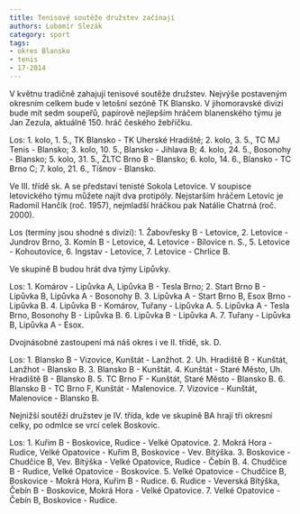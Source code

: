 ```yaml
---
title: Tenisové soutěže družstev začínají
authors: Lubomír Slezák
category: sport
tags:
- okres Blansko
- tenis
- 17-2014
---
```


V květnu tradičně zahajují tenisové soutěže družstev. Nejvýše postaveným okresním celkem bude v letošní sezóně TK Blansko. V jihomoravské divizi bude mít sedm soupeřů, papírově nejlepším hráčem blanenského týmu je Jan Zezula, aktuálně 150. hráč českého žebříčku.

Los: 1. kolo, 1. 5., TK Blansko - TK Uherské Hradiště; 2. kolo, 3. 5., TC MJ Tenis - Blansko; 3. kolo, 10. 5., Blansko - Jihlava B; 4. kolo, 24. 5., Bosonohy - Blansko; 5. kolo, 31. 5., ŽLTC Brno B - Blansko; 6. kolo, 14. 6., Blansko - TC Brno C; 7. kolo, 21. 6., Tišnov - Blansko.

Ve III. třídě sk. A se představí tenisté Sokola Letovice. V soupisce letovického týmu můžete najít dva protipóly. Nejstarším hráčem Letovic je Radomil Hančík (roč. 1957), nejmladší hráčkou pak Natálie Chatrná (roč. 2000).

Los (termíny jsou shodné s divizí): 1. Žabovřesky B - Letovice, 2. Letovice - Jundrov Brno, 3. Komín B - Letovice, 4. Letovice - Bílovice n. S., 5. Letovice - Kohoutovice, 6. Ingstav - Letovice, 7. Letovice - Chrlice B.

Ve skupině B budou hrát dva týmy Lipůvky.

Los: 1. Komárov - Lipůvka A, Lipůvka B - Tesla Brno; 2. Start Brno B - Lipůvka B, Lipůvka A - Bosonohy B. 3. Lipůvka A - Start Brno B, Esox Brno - Lipůvka B. 4. Lipůvka B - Komárov, Tuřany - Lipůvka A. 5. Lipůvka A - Tesla Brno, Bosonohy B - Lipůvka B. 6. Lipůvka B - Lipůvka A. 7. Tuřany - Lipůvka B, Lipůvka A - Esox.

Dvojnásobné zastoupení má náš okres i ve II. třídě, sk. D.

Los: 1. Blansko B - Vizovice, Kunštát - Lanžhot. 2. Uh. Hradiště B - Kunštát, Lanžhot - Blansko B. 3. Blansko B - Kunštát. 4. Kunštát - Staré Město, Uh. Hradiště B - Blansko B. 5. TC Brno F - Kunštát, Staré Město - Blansko B. 6. Blansko B - TC Brno F, Kunštát - Malenovice. 7. Vizovice - Kunštát, Malenovice - Blansko B.

Nejnižší soutěží družstev je IV. třída, kde ve skupině BA hrají tři okresní celky, po odmlce se vrcí celek Boskovic.

Los: 1. Kuřim B - Boskovice, Rudice - Velké Opatovice. 2. Mokrá Hora - Rudice, Velké Opatovice - Kuřim B, Boskovice - Vev. Bítýška. 3. Boskovice - Chudčice B, Vev. Bítýška - Velké Opatovice, Rudice - Čebín B. 4. Chudčice B - Rudice, Velké Opatovice - Boskovice. 5. Velké Opatovice - Chudčice B, Boskovice - Mokrá Hora, Kuřim B - Rudice. 6. Rudice - Veverská Bítýška, Čebín B - Boskovice, Mokrá Hora - Velké Opatovice. 7. Velké Opatovice - Čebín B, Boskovice - Rudice.